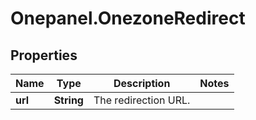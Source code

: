 # Onepanel.OnezoneRedirect

## Properties
Name | Type | Description | Notes
------------ | ------------- | ------------- | -------------
**url** | **String** | The redirection URL. | 


